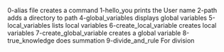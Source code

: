0-alias file creates a command
1-hello_you prints the User name
2-path adds a directory to path
4-global_variables displays global variables
5-local_variables lists local variables
6-create_local_variable creates local variables
7-create_global_variable creates a global variable
8-true_knowledge does summation
9-divide_and_rule For division
